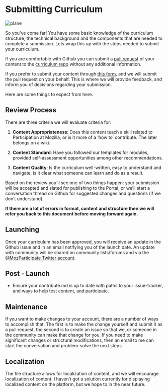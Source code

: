 # Submitting Curriculum

![plane](https://farm3.staticflickr.com/2618/5703519506_b091a256dd_z.jpg)

So you've come far!  You have some basic knowledge of the curriculum structure, the technical background and the components that are needed to complete a submission.  Lets wrap this up with the steps needed to submit your curriculum.

If you are comfortable with Github you can submit a [pull request](https://help.github.com/articles/creating-a-pull-request/) of your content to the [curriculum repo](https://github.com/emmairwin/community_curriculum) without any additional information.  

 If you prefer to submit your content through [this form](https://docs.google.com/forms/d/1XFkIdfwd4w5p8PnBJ8xffYB1eB2zgc0xNNWV3NGq2wU/viewform), and we will submit the pull request on  your behalf.  This is where we will provide feedback, and inform you of decisions regarding your submission.

Here are some things to expect from here.

## Review Process


There are three criteria we will evaluate criteria for:

1. **Content Appropriateness**:  Does this content teach a skill related to Participation at Mozilla, or is it more of a ‘how to’ contribute.  The later belongs on a wiki.

2. **Content Standard**:  Have you followed our templates for modules, provided self-assessment opportunities among other recommendations.
 
3. **Content Quality**:   Is the curriculum well-written, easy to understand and navigate, is it clear what someone can learn and do as a result. 

Based on the review  you’ll see one of two things happen: your submission will be accepted and slated for publishing to the Portal, or we’ll start a conversation thread on Github for suggested changes and questions (if we don’t understand).  

**If there are a lot of errors in format, content and structure then we will refer you back to this document before moving forward again.**

## Launching

Once your curriculum has been approved, you will receive an update in the Github Issue and in an email notifying you of the launch date.  An update with community will be shared on community lists/forums and via the [@MozParticipate Twitter account](https://twitter.com/MozParticipate/).

## Post - Launch

* Ensure your contribute.md is up to date with paths to your issue-tracker, and ways to help test content, and participate.

## Maintenance

If you want to make changes to your account, there are a number of ways to accomplish that.  The first is to make the change yourself and submit it as a pull request, the second is to create an issue so that we, or someone in the community can make that change for you.  If you need to make significant changes or structural modifications, then an email to me can start the conversation and problem-solve the next steps

## Localization

The file structure allows for localization of content, and we will encourage localization of content.  I haven’t got a solution currently for displaying localized content on the platform, but we hope to in the near future.


 
